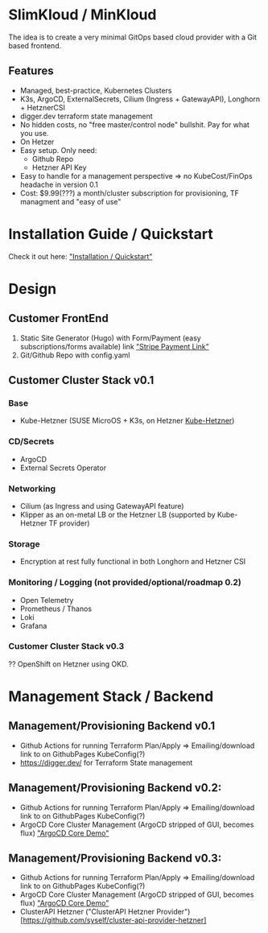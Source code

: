 # SlimKloud / MinKloud

The idea is to create a very minimal GitOps based cloud provider with a Git based frontend.

## Features

- Managed, best-practice, Kubernetes Clusters
- K3s, ArgoCD, ExternalSecrets, Cilium (Ingress + GatewayAPI), Longhorn + HetznerCSI
- digger.dev terraform state management
- No hidden costs, no "free master/control node" bullshit. Pay for what you use.
- On Hetzer
- Easy setup. Only need:
  - Github Repo
  - Hetzner API Key
- Easy to handle for a management perspective => no KubeCost/FinOps headache in version 0.1
- Cost: $9.99(???) a month/cluster subscription for provisioning, TF managment and "easy of use"

# Installation Guide / Quickstart

Check it out here: ["Installation / Quickstart"](docs/quickstart.md)

# Design

## Customer FrontEnd
1. Static Site Generator (Hugo) with Form/Payment (easy subscriptions/forms available) link ["Stripe Payment Link"](https://stripe.com/en-de/payments/payment-links)
2. Git/Github Repo with config.yaml

## Customer Cluster Stack v0.1

### Base

- Kube-Hetzner (SUSE MicroOS + K3s, on Hetzner [Kube-Hetzner](https://github.com/kube-hetzner/terraform-hcloud-kube-hetzner))

### CD/Secrets

- ArgoCD
- External Secrets Operator

### Networking

- Cilium (as Ingress and using GatewayAPI feature)
- Klipper as an on-metal LB or the Hetzner LB (supported by Kube-Hetzner TF provider)

### Storage

- Encryption at rest fully functional in both Longhorn and Hetzner CSI

### Monitoring / Logging (not provided/optional/roadmap 0.2)

- Open Telemetry
- Prometheus / Thanos
- Loki
- Grafana

### Customer Cluster Stack v0.3

?? OpenShift on Hetzner using OKD.

# Management Stack / Backend

## Management/Provisioning Backend v0.1
- Github Actions for running Terraform Plan/Apply => Emailing/download link to on GithubPages KubeConfig(?)
- https://digger.dev/ for Terraform State management

## Management/Provisioning Backend v0.2:
- Github Actions for running Terraform Plan/Apply => Emailing/download link to on GithubPages KubeConfig(?)
- ArgoCD Core Cluster Management (ArgoCD stripped of GUI, becomes flux) ["ArgoCD Core Demo"](https://github.com/alexmt/argocd-core-cluster-management)

## Management/Provisioning Backend v0.3:
- Github Actions for running Terraform Plan/Apply => Emailing/download link to on GithubPages KubeConfig(?)
- ArgoCD Core Cluster Management (ArgoCD stripped of GUI, becomes flux) ["ArgoCD Core Demo"](https://github.com/alexmt/argocd-core-cluster-management)
- ClusterAPI Hetzner ("ClusterAPI Hetzner Provider")[https://github.com/syself/cluster-api-provider-hetzner]
